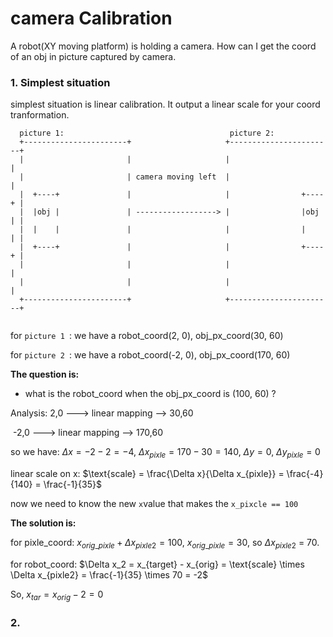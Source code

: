 



# camera Calibration

A robot(XY moving platform) is holding a camera. How can I get the coord of an obj in picture captured by camera.

### 1. Simplest situation

simplest situation is linear calibration. It output a linear scale for your coord tranformation.

```
  picture 1:                                     picture 2:                          
  +-----------------------+                     +-----------------------+           
  |                       |                     |                       |           
  |                       | camera moving left  |                       |           
  |  +----+               |                     |                +----+ |           
  |  |obj |               | ------------------> |                |obj | |           
  |  |    |               |                     |                |    | |           
  |  +----+               |                     |                +----+ |           
  |                       |                     |                       |           
  |                       |                     |                       |           
  +-----------------------+                     +-----------------------+           
                                                                          
```

for `picture 1 `: we have a robot_coord(2, 0), obj_px_coord(30, 60)

for `picture 2 `: we have a robot_coord(-2, 0), obj_px_coord(170, 60)

**The question is:** 

- what is the robot_coord when the obj_px_coord is (100, 60) ?

Analysis:   2,0 ---> linear mapping --> 30,60

​                  -2,0 ---> linear mapping --> 170,60

so we have:  $\Delta x = -2 - 2 = -4$,  $\Delta x_{pixle} = 170 - 30 = 140$, $\Delta y = 0$,  $\Delta y_{pixle} = 0$ 

linear scale on x: $\text{scale} = \frac{\Delta x}{\Delta x_{pixle}} = \frac{-4}{140} = \frac{-1}{35}$

now we need to know the new `x`value that makes the `x_pixcle == 100`

**The solution is:** 

for pixle_coord:  $x_{orig\_pixle} + \Delta x_{pixle2} = 100$, $x_{orig\_pixle} = 30$, so $\Delta x_{pixle2}$ = 70.

for robot_coord: $\Delta x_2 = x_{target} - x_{orig} = \text{scale} \times \Delta x_{pixle2} = \frac{-1}{35}  \times 70 = -2$

So, $x_{tar} = x_{orig} - 2 = 0$



### 2. 





